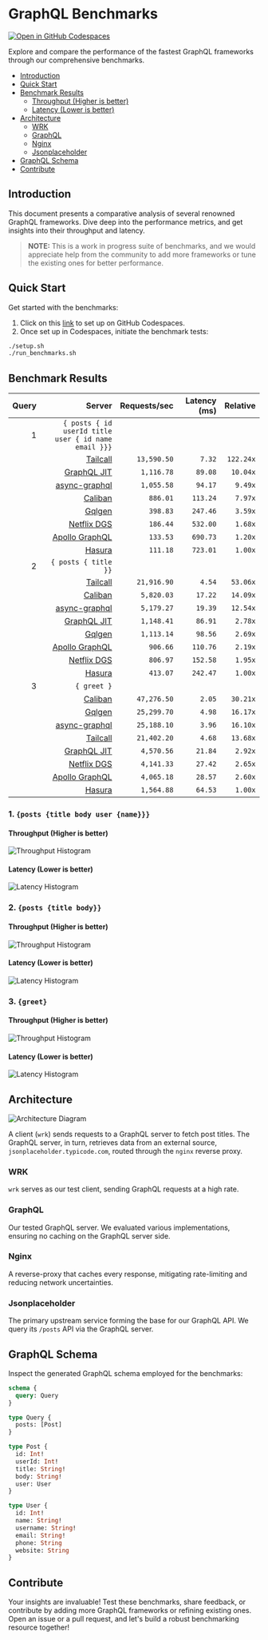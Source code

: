 # GraphQL Benchmarks <!-- omit from toc -->

[![Open in GitHub Codespaces](https://github.com/codespaces/badge.svg)](https://codespaces.new/tailcallhq/graphql-benchmarks)

Explore and compare the performance of the fastest GraphQL frameworks through our comprehensive benchmarks.

- [Introduction](#introduction)
- [Quick Start](#quick-start)
- [Benchmark Results](#benchmark-results)
  - [Throughput (Higher is better)](#throughput-higher-is-better)
  - [Latency (Lower is better)](#latency-lower-is-better)
- [Architecture](#architecture)
  - [WRK](#wrk)
  - [GraphQL](#graphql)
  - [Nginx](#nginx)
  - [Jsonplaceholder](#jsonplaceholder)
- [GraphQL Schema](#graphql-schema)
- [Contribute](#contribute)

[Tailcall]: https://github.com/tailcallhq/tailcall
[Gqlgen]: https://github.com/99designs/gqlgen
[Apollo GraphQL]: https://github.com/apollographql/apollo-server
[Netflix DGS]: https://github.com/netflix/dgs-framework
[Caliban]: https://github.com/ghostdogpr/caliban
[async-graphql]: https://github.com/async-graphql/async-graphql
[Hasura]: https://github.com/hasura/graphql-engine
[GraphQL JIT]: https://github.com/zalando-incubator/graphql-jit

## Introduction

This document presents a comparative analysis of several renowned GraphQL frameworks. Dive deep into the performance metrics, and get insights into their throughput and latency.

> **NOTE:** This is a work in progress suite of benchmarks, and we would appreciate help from the community to add more frameworks or tune the existing ones for better performance.

## Quick Start

Get started with the benchmarks:

1. Click on this [link](https://codespaces.new/tailcallhq/graphql-benchmarks) to set up on GitHub Codespaces.
2. Once set up in Codespaces, initiate the benchmark tests:

```bash
./setup.sh
./run_benchmarks.sh
```

## Benchmark Results

<!-- PERFORMANCE_RESULTS_START -->

| Query | Server | Requests/sec | Latency (ms) | Relative |
|-------:|--------:|--------------:|--------------:|---------:|
| 1 | `{ posts { id userId title user { id name email }}}` |
|| [Tailcall] | `13,590.50` | `7.32` | `122.24x` |
|| [GraphQL JIT] | `1,116.78` | `89.08` | `10.04x` |
|| [async-graphql] | `1,055.58` | `94.17` | `9.49x` |
|| [Caliban] | `886.01` | `113.24` | `7.97x` |
|| [Gqlgen] | `398.83` | `247.46` | `3.59x` |
|| [Netflix DGS] | `186.44` | `532.00` | `1.68x` |
|| [Apollo GraphQL] | `133.53` | `690.73` | `1.20x` |
|| [Hasura] | `111.18` | `723.01` | `1.00x` |
| 2 | `{ posts { title }}` |
|| [Tailcall] | `21,916.90` | `4.54` | `53.06x` |
|| [Caliban] | `5,820.03` | `17.22` | `14.09x` |
|| [async-graphql] | `5,179.27` | `19.39` | `12.54x` |
|| [GraphQL JIT] | `1,148.41` | `86.91` | `2.78x` |
|| [Gqlgen] | `1,113.14` | `98.56` | `2.69x` |
|| [Apollo GraphQL] | `906.66` | `110.76` | `2.19x` |
|| [Netflix DGS] | `806.97` | `152.58` | `1.95x` |
|| [Hasura] | `413.07` | `242.47` | `1.00x` |
| 3 | `{ greet }` |
|| [Caliban] | `47,276.50` | `2.05` | `30.21x` |
|| [Gqlgen] | `25,299.70` | `4.98` | `16.17x` |
|| [async-graphql] | `25,188.10` | `3.96` | `16.10x` |
|| [Tailcall] | `21,402.20` | `4.68` | `13.68x` |
|| [GraphQL JIT] | `4,570.56` | `21.84` | `2.92x` |
|| [Netflix DGS] | `4,141.33` | `27.42` | `2.65x` |
|| [Apollo GraphQL] | `4,065.18` | `28.57` | `2.60x` |
|| [Hasura] | `1,564.88` | `64.53` | `1.00x` |

<!-- PERFORMANCE_RESULTS_END -->



### 1. `{posts {title body user {name}}}`
#### Throughput (Higher is better)

![Throughput Histogram](assets/req_sec_histogram1.png)

#### Latency (Lower is better)

![Latency Histogram](assets/latency_histogram1.png)

### 2. `{posts {title body}}`
#### Throughput (Higher is better)

![Throughput Histogram](assets/req_sec_histogram2.png)

#### Latency (Lower is better)

![Latency Histogram](assets/latency_histogram2.png)

### 3. `{greet}`
#### Throughput (Higher is better)

![Throughput Histogram](assets/req_sec_histogram3.png)

#### Latency (Lower is better)

![Latency Histogram](assets/latency_histogram3.png)

## Architecture

![Architecture Diagram](assets/architecture.png)

A client (`wrk`) sends requests to a GraphQL server to fetch post titles. The GraphQL server, in turn, retrieves data from an external source, `jsonplaceholder.typicode.com`, routed through the `nginx` reverse proxy.

### WRK

`wrk` serves as our test client, sending GraphQL requests at a high rate.

### GraphQL

Our tested GraphQL server. We evaluated various implementations, ensuring no caching on the GraphQL server side.

### Nginx

A reverse-proxy that caches every response, mitigating rate-limiting and reducing network uncertainties.

### Jsonplaceholder

The primary upstream service forming the base for our GraphQL API. We query its `/posts` API via the GraphQL server.

## GraphQL Schema

Inspect the generated GraphQL schema employed for the benchmarks:

```graphql
schema {
  query: Query
}

type Query {
  posts: [Post]
}

type Post {
  id: Int!
  userId: Int!
  title: String!
  body: String!
  user: User
}

type User {
  id: Int!
  name: String!
  username: String!
  email: String!
  phone: String
  website: String
}
```

## Contribute

Your insights are invaluable! Test these benchmarks, share feedback, or contribute by adding more GraphQL frameworks or refining existing ones. Open an issue or a pull request, and let's build a robust benchmarking resource together!
